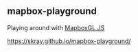 mapbox-playground
-----

Playing around with [MapboxGL JS](https://www.mapbox.com/mapbox-gl-js/api/)

https://skray.github.io/mapbox-playground/

